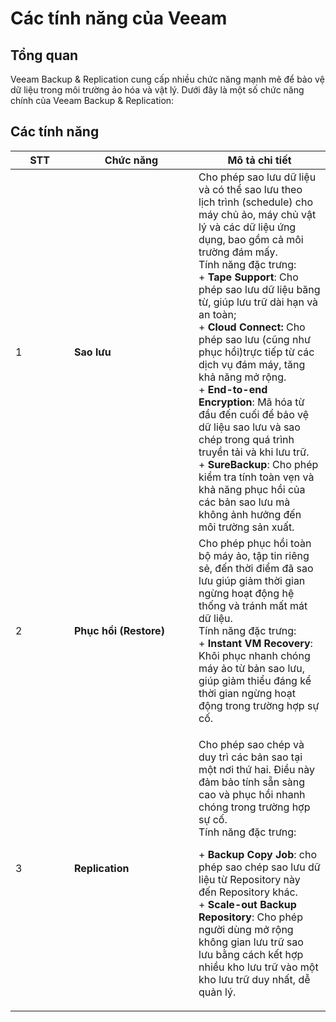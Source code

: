# Các tính năng của Veeam

## Tổng quan

Veeam Backup & Replication cung cấp nhiều chức năng mạnh mẽ để bảo vệ dữ liệu trong môi trường ảo hóa và vật lý. Dưới đây là một số chức năng chính của Veeam Backup & Replication:

## Các tính năng

<table><thead><tr><th width="78">STT</th><th width="183">Chức năng</th><th>Mô tả chi tiết</th></tr></thead><tbody><tr><td>1</td><td><strong>Sao lưu</strong></td><td>Cho phép sao lưu dữ liệu và có thể sao lưu theo lịch trình (schedule) cho máy chủ ảo, máy chủ vật lý và các dữ liệu ứng dụng, bao gồm cả môi trường đám mấy.<br>Tính năng đặc trưng:<br>+ <strong>Tape Support</strong>: Cho phép sao lưu dữ liệu băng từ, giúp lưu trữ dài hạn và an toàn;<br>+ <strong>Cloud Connect:</strong> Cho phép sao lưu (cũng như phục hồi)trực tiếp từ các dịch vụ đám máy, tăng khả năng mở rộng. <br>+ <strong>End-to-end Encryption</strong>: Mã hóa từ đầu đến cuối để bảo vệ dữ liệu sao lưu và sao chép trong quá trình truyền tải và khi lưu trữ.<br>+ <strong>SureBackup</strong>: Cho phép kiểm tra tính toàn vẹn và khả năng phục hồi của các bản sao lưu mà không ảnh hưởng đến môi trường sản xuất.</td></tr><tr><td>2</td><td><strong>Phục hồi (Restore)</strong></td><td>Cho phép phục hồi toàn bộ máy ảo, tập tin riêng sẻ, đến thời điểm đã sao lưu giúp giảm thời gian ngừng hoạt động hệ thống và tránh mất mát dữ liệu.<br>Tính năng đặc trưng:<br>+ <strong>Instant VM Recovery</strong>: Khôi phục nhanh chóng máy ảo từ bản sao lưu, giúp giảm thiểu đáng kể thời gian ngừng hoạt động trong trường hợp sự cố.</td></tr><tr><td>3</td><td><strong>Replication</strong></td><td><p>Cho phép sao chép và duy trì các bản sao tại một nơi thứ hai. Điều này đảm bảo tính sẵn sàng cao và phục hồi nhanh chóng trong trường hợp sự cố.<br>Tính năng đặc trưng:</p><p>+ <strong>Backup Copy Job</strong>: cho phép sao chép sao lưu dữ liệu từ Repository này đến Repository khác.<br>+ <strong>Scale-out Backup Repository</strong>: Cho phép người dùng mở rộng không gian lưu trữ sao lưu bằng cách kết hợp nhiều kho lưu trữ vào một kho lưu trữ duy nhất, dễ quản lý.</p></td></tr></tbody></table>

